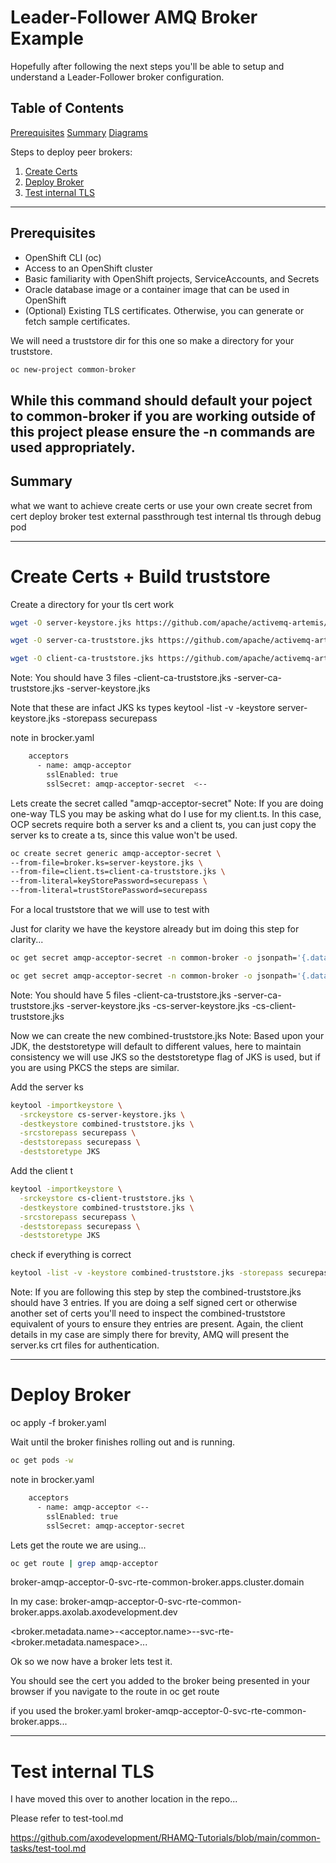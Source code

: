 # Leader-Follower AMQ Broker Example

Hopefully after following the next steps you'll be able to setup and understand a Leader-Follower broker configuration.

## Table of Contents

   [Prerequisites](#prerequisites)
   [Summary](#summary)
   [Diagrams](#diagrams)

Steps to deploy peer brokers:

1. [Create Certs](#create-certs--build-truststore)  
2. [Deploy Broker](#deploy-broker)  
3. [Test internal TLS](#test-internal-tls)   

---

## Prerequisites

- OpenShift CLI (oc)  
- Access to an OpenShift cluster  
- Basic familiarity with OpenShift projects, ServiceAccounts, and Secrets  
- Oracle database image or a container image that can be used in OpenShift  
- (Optional) Existing TLS certificates. Otherwise, you can generate or fetch sample certificates.  

We will need a truststore dir for this one so make a directory for your truststore.

```bash
oc new-project common-broker
```

While this command should default your poject to common-broker if you are working outside of this project please ensure the -n commands are used appropriately.
---


## Summary

what we want to achieve
create certs or use your own
create secret from cert
deploy broker
test external passthrough
test internal tls through debug pod

---

# Create Certs + Build truststore

Create a directory for your tls cert work

```bash
wget -O server-keystore.jks https://github.com/apache/activemq-artemis/raw/main/tests/security-resources/server-keystore.jks

wget -O server-ca-truststore.jks https://github.com/apache/activemq-artemis/raw/main/tests/security-resources/server-ca-truststore.jks

wget -O client-ca-truststore.jks https://github.com/apache/activemq-artemis/raw/main/tests/security-resources/client-ca-truststore.jks
```

Note:
You should have 3 files
-client-ca-truststore.jks
-server-ca-truststore.jks
-server-keystore.jks

Note that these are infact JKS ks types
keytool -list -v -keystore server-keystore.jks -storepass securepass

note in brocker.yaml
```bash
    acceptors
      - name: amqp-acceptor
        sslEnabled: true
        sslSecret: amqp-acceptor-secret  <--
```

Lets create the secret called "amqp-acceptor-secret"
Note:
If you are doing one-way TLS you may be asking what do I use for my client.ts.  In this case, OCP secrets require both a server ks and a client ts, you can just copy the server ks to create a ts, since this value won't be used.

```bash
oc create secret generic amqp-acceptor-secret \
--from-file=broker.ks=server-keystore.jks \
--from-file=client.ts=client-ca-truststore.jks \
--from-literal=keyStorePassword=securepass \
--from-literal=trustStorePassword=securepass
```

For a local truststore that we will use to test with

Just for clarity we have the keystore already but im doing this step for clarity...
```bash
oc get secret amqp-acceptor-secret -n common-broker -o jsonpath='{.data.client\.ts}' | base64 -d > cs-client-truststore.jks

oc get secret amqp-acceptor-secret -n common-broker -o jsonpath='{.data.broker\.ks}' | base64 -d > cs-server-keystore.jks
```

Note:
You should have 5 files
-client-ca-truststore.jks
-server-ca-truststore.jks
-server-keystore.jks
-cs-server-keystore.jks
-cs-client-truststore.jks

Now we can create the new combined-truststore.jks
Note:
Based upon your JDK, the deststoretype will default to different values, here to maintain consistency we will use JKS so the deststoretype flag of JKS is used, but if you are using PKCS the steps are similar.

Add the server ks
```bash
keytool -importkeystore \
  -srckeystore cs-server-keystore.jks \
  -destkeystore combined-truststore.jks \
  -srcstorepass securepass \
  -deststorepass securepass \
  -deststoretype JKS
```

Add the client t
```bash
keytool -importkeystore \
  -srckeystore cs-client-truststore.jks \
  -destkeystore combined-truststore.jks \
  -srcstorepass securepass \
  -deststorepass securepass \
  -deststoretype JKS
```

check if everything is correct
```bash
keytool -list -v -keystore combined-truststore.jks -storepass securepass
```

Note:
If you are following this step by step the combined-truststore.jks should have 3 entries.  If you are doing a self signed cert or otherwise another set of certs you'll need to inspect the combined-truststore equivalent of yours to ensure they entries are present.  Again, the client details in my case are simply there for brevity, AMQ will present the server.ks crt files for authentication.

---

# Deploy Broker

oc apply -f broker.yaml

Wait until the broker finishes rolling out and is running.

```bash
oc get pods -w
```

note in brocker.yaml
```bash
    acceptors
      - name: amqp-acceptor <--
        sslEnabled: true
        sslSecret: amqp-acceptor-secret  
```

Lets get the route we are using...
```bash
oc get route | grep amqp-acceptor
```

broker-amqp-acceptor-0-svc-rte-common-broker.apps.cluster.domain

In my case:
broker-amqp-acceptor-0-svc-rte-common-broker.apps.axolab.axodevelopment.dev

<broker.metadata.name>-<acceptor.name>-<ordinal>-svc-rte-<broker.metadata.namespace>...

Ok so we now have a broker lets test it.



You should see the cert you added to the broker being presented in your browser if you navigate to the route in 
oc get route

if you used the broker.yaml
broker-amqp-acceptor-0-svc-rte-common-broker.apps...

---

# Test internal TLS

I have moved this over to another location in the repo...

Please refer to test-tool.md

https://github.com/axodevelopment/RHAMQ-Tutorials/blob/main/common-tasks/test-tool.md
